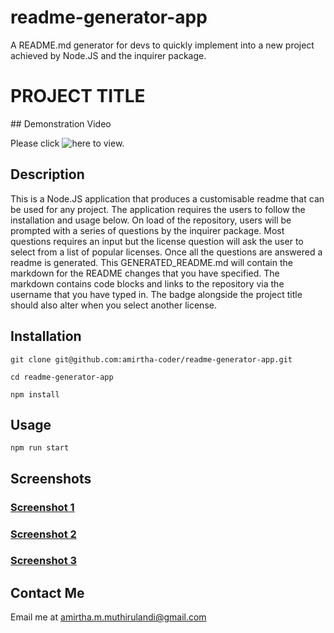 # readme-generator-app

A README.md generator for devs to quickly implement into a new project achieved by Node.JS and the inquirer package.

# PROJECT TITLE

## Demonstration Video

Please click ![here](https://www.loom.com/share/dfbf44aff6d44e35a07b2e351537312e) to view.

## Description

This is a Node.JS application that produces a customisable readme that can be used for any project. The application requires the users to follow the installation and usage below. On load of the repository, users will be prompted with a series of questions by the inquirer package. Most questions requires an input but the license question will ask the user to select from a list of popular licenses. Once all the questions are answered a readme is generated. This GENERATED_README.md will contain the markdown for the README changes that you have specified. The markdown contains code blocks and links to the repository via the username that you have typed in. The badge alongside the project title should also alter when you select another license.

## Installation

```
git clone git@github.com:amirtha-coder/readme-generator-app.git

cd readme-generator-app

npm install
```

## Usage

```
npm run start
```

## Screenshots

### [Screenshot 1](./images/Readme1.png)

### [Screenshot 2](./images/Readme2.png)

### [Screenshot 3](./images/Readme3.png)

## Contact Me

Email me at amirtha.m.muthirulandi@gmail.com
